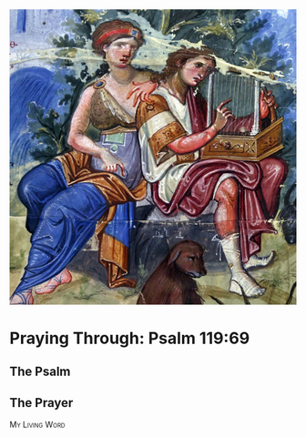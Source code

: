 <img class="intro-right" src="art-paris-psalter.jpg">

<style>
  li {list-style-type: none;}
  p + ul {
    margin-top: -18px;
}
</style>

# Praying Through: Psalm 119:69

## The Psalm

## The Prayer

<div style="font-variant: small-caps;">
My Living Word
</div>
